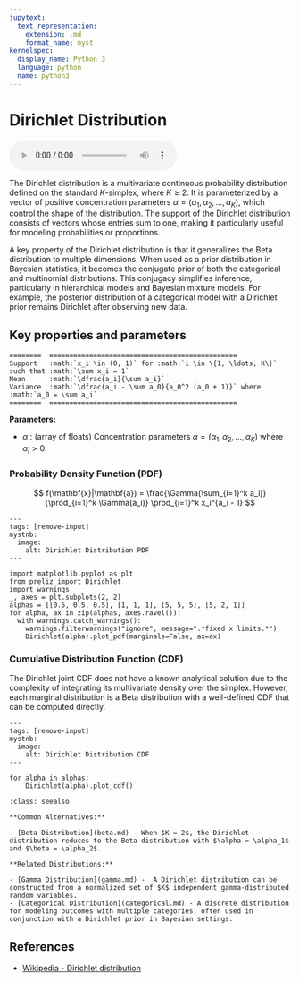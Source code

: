 ```yaml
---
jupytext:
  text_representation:
    extension: .md
    format_name: myst
kernelspec:
  display_name: Python 3
  language: python
  name: python3
---
```

# Dirichlet Distribution

<audio controls> <source src="../../_static/dirichlet.mp3" type="audio/mpeg"> This browser cannot play the pronunciation audio file for this distribution. </audio>

The Dirichlet distribution is a multivariate continuous probability distribution defined on the standard $K$-simplex, where $K \geq 2$. It is parameterized by a vector of positive concentration parameters $\alpha = (\alpha_1, \alpha_2, \ldots, \alpha_K)$, which control the shape of the distribution. The support of the Dirichlet distribution consists of vectors whose entries sum to one, making it particularly useful for modeling probabilities or proportions.

A key property of the Dirichlet distribution is that it generalizes the Beta distribution to multiple dimensions. When used as a prior distribution in Bayesian statistics, it becomes the conjugate prior of both the categorical and multinomial distributions. This conjugacy simplifies inference, particularly in hierarchical models and Bayesian mixture models. For example, the posterior distribution of a categorical model with a Dirichlet prior remains Dirichlet after observing new data.

## Key properties and parameters

```{eval-rst}
========  ===============================================
Support   :math:`x_i \in (0, 1)` for :math:`i \in \{1, \ldots, K\}` such that :math:`\sum x_i = 1`
Mean      :math:`\dfrac{a_i}{\sum a_i}`
Variance  :math:`\dfrac{a_i - \sum a_0}{a_0^2 (a_0 + 1)}` where :math:`a_0 = \sum a_i`
========  ===============================================
```

**Parameters:**

- $\alpha$ : (array of floats) Concentration parameters $\alpha = (\alpha_1, \alpha_2, \ldots, \alpha_K)$ where $\alpha_i > 0$.

### Probability Density Function (PDF)

$$
f(\mathbf{x}|\mathbf{a}) =
    \frac{\Gamma(\sum_{i=1}^k a_i)}{\prod_{i=1}^k \Gamma(a_i)}
    \prod_{i=1}^k x_i^{a_i - 1}
$$

```{code-cell}
---
tags: [remove-input]
mystnb:
  image:
    alt: Dirichlet Distribution PDF
---

import matplotlib.pyplot as plt
from preliz import Dirichlet
import warnings
_, axes = plt.subplots(2, 2)
alphas = [[0.5, 0.5, 0.5], [1, 1, 1], [5, 5, 5], [5, 2, 1]]
for alpha, ax in zip(alphas, axes.ravel()):
  with warnings.catch_warnings():
    warnings.filterwarnings("ignore", message=".*fixed x limits.*")
    Dirichlet(alpha).plot_pdf(marginals=False, ax=ax)
```

### Cumulative Distribution Function (CDF)


The Dirichlet joint CDF does not have a known analytical solution due to the complexity of integrating its multivariate density over the simplex. However, each marginal distribution is a Beta distribution with a well-defined CDF that can be computed directly.

```{code-cell}
---
tags: [remove-input]
mystnb:
  image:
    alt: Dirichlet Distribution CDF
---

for alpha in alphas:
    Dirichlet(alpha).plot_cdf()
```

```{seealso}
:class: seealso

**Common Alternatives:**

- [Beta Distribution](beta.md) - When $K = 2$, the Dirichlet distribution reduces to the Beta distribution with $\alpha = \alpha_1$ and $\beta = \alpha_2$.

**Related Distributions:**

- [Gamma Distribution](gamma.md) -  A Dirichlet distribution can be constructed from a normalized set of $K$ independent gamma-distributed random variables.
- [Categorical Distribution](categorical.md) - A discrete distribution for modeling outcomes with multiple categories, often used in conjunction with a Dirichlet prior in Bayesian settings.
```

## References

- [Wikipedia - Dirichlet distribution](https://en.wikipedia.org/wiki/Dirichlet_distribution)